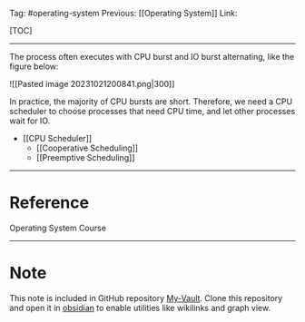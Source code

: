 Tag: #operating-system 
Previous: [[Operating System]]
Link: 

[TOC]

---

The process often executes with CPU burst and IO burst alternating, like the figure below:

![[Pasted image 20231021200841.png|300]]

In practice, the majority of CPU bursts are short. Therefore, we need a CPU scheduler to choose processes that need CPU time, and let other processes wait for IO.

- [[CPU Scheduler]]
	- [[Cooperative Scheduling]]
	- [[Preemptive Scheduling]]

---

# Reference

Operating System Course

---

# Note

This note is included in GitHub repository [My-Vault](https://github.com/LittleD3092/My-Vault.git). Clone this repository and open it in [obsidian](https://obsidian.md/) to enable utilities like wikilinks and graph view.